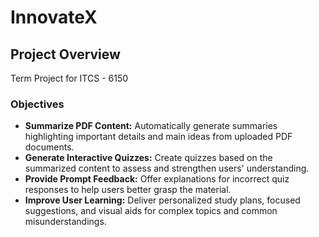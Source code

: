 # InnovateX

## Project Overview

Term Project for ITCS - 6150

### Objectives

- **Summarize PDF Content:** Automatically generate summaries highlighting important details and main ideas from uploaded PDF documents.
- **Generate Interactive Quizzes:** Create quizzes based on the summarized content to assess and strengthen users' understanding.
- **Provide Prompt Feedback:** Offer explanations for incorrect quiz responses to help users better grasp the material.
- **Improve User Learning:** Deliver personalized study plans, focused suggestions, and visual aids for complex topics and common misunderstandings.


